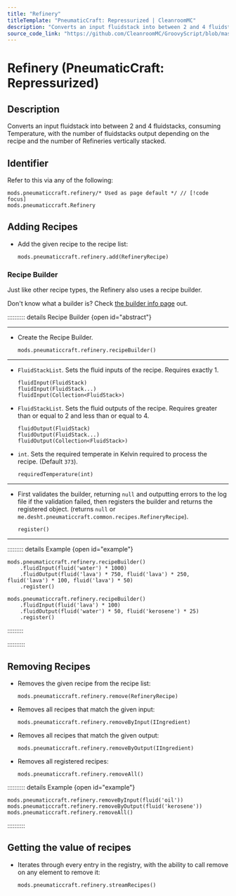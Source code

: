 ```yaml
---
title: "Refinery"
titleTemplate: "PneumaticCraft: Repressurized | CleanroomMC"
description: "Converts an input fluidstack into between 2 and 4 fluidstacks, consuming Temperature, with the number of fluidstacks output depending on the recipe and the number of Refineries vertically stacked."
source_code_link: "https://github.com/CleanroomMC/GroovyScript/blob/master/src/main/java/com/cleanroommc/groovyscript/compat/mods/pneumaticcraft/Refinery.java"
---
```


# Refinery (PneumaticCraft: Repressurized)

## Description

Converts an input fluidstack into between 2 and 4 fluidstacks, consuming Temperature, with the number of fluidstacks output depending on the recipe and the number of Refineries vertically stacked.

## Identifier

Refer to this via any of the following:

```groovy:no-line-numbers {1}
mods.pneumaticcraft.refinery/* Used as page default */ // [!code focus]
mods.pneumaticcraft.Refinery
```


## Adding Recipes

- Add the given recipe to the recipe list:

    ```groovy:no-line-numbers
    mods.pneumaticcraft.refinery.add(RefineryRecipe)
    ```


### Recipe Builder

Just like other recipe types, the Refinery also uses a recipe builder.

Don't know what a builder is? Check [the builder info page](../../getting_started/builder.md) out.

:::::::::: details Recipe Builder {open id="abstract"}

---

- Create the Recipe Builder.

    ```groovy:no-line-numbers
    mods.pneumaticcraft.refinery.recipeBuilder()
    ```

---

- `FluidStackList`. Sets the fluid inputs of the recipe. Requires exactly 1.

    ```groovy:no-line-numbers
    fluidInput(FluidStack)
    fluidInput(FluidStack...)
    fluidInput(Collection<FluidStack>)
    ```

- `FluidStackList`. Sets the fluid outputs of the recipe. Requires greater than or equal to 2 and less than or equal to 4.

    ```groovy:no-line-numbers
    fluidOutput(FluidStack)
    fluidOutput(FluidStack...)
    fluidOutput(Collection<FluidStack>)
    ```

- `int`. Sets the required temperate in Kelvin required to process the recipe. (Default `373`).

    ```groovy:no-line-numbers
    requiredTemperature(int)
    ```

---

- First validates the builder, returning `null` and outputting errors to the log file if the validation failed, then registers the builder and returns the registered object. (returns `null` or `me.desht.pneumaticcraft.common.recipes.RefineryRecipe`).

    ```groovy:no-line-numbers
    register()
    ```

---

::::::::: details Example {open id="example"}
```groovy:no-line-numbers
mods.pneumaticcraft.refinery.recipeBuilder()
    .fluidInput(fluid('water') * 1000)
    .fluidOutput(fluid('lava') * 750, fluid('lava') * 250, fluid('lava') * 100, fluid('lava') * 50)
    .register()

mods.pneumaticcraft.refinery.recipeBuilder()
    .fluidInput(fluid('lava') * 100)
    .fluidOutput(fluid('water') * 50, fluid('kerosene') * 25)
    .register()
```

:::::::::

::::::::::

## Removing Recipes

- Removes the given recipe from the recipe list:

    ```groovy:no-line-numbers
    mods.pneumaticcraft.refinery.remove(RefineryRecipe)
    ```

- Removes all recipes that match the given input:

    ```groovy:no-line-numbers
    mods.pneumaticcraft.refinery.removeByInput(IIngredient)
    ```

- Removes all recipes that match the given output:

    ```groovy:no-line-numbers
    mods.pneumaticcraft.refinery.removeByOutput(IIngredient)
    ```

- Removes all registered recipes:

    ```groovy:no-line-numbers
    mods.pneumaticcraft.refinery.removeAll()
    ```

:::::::::: details Example {open id="example"}
```groovy:no-line-numbers
mods.pneumaticcraft.refinery.removeByInput(fluid('oil'))
mods.pneumaticcraft.refinery.removeByOutput(fluid('kerosene'))
mods.pneumaticcraft.refinery.removeAll()
```

::::::::::

## Getting the value of recipes

- Iterates through every entry in the registry, with the ability to call remove on any element to remove it:

    ```groovy:no-line-numbers
    mods.pneumaticcraft.refinery.streamRecipes()
    ```

